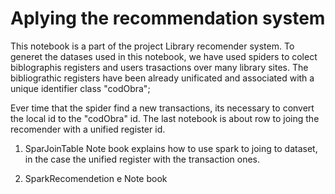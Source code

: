 # Aplying the recommendation system
This notebook is a part of the project Library recomender system. 
To generet the datases used in this notebook, we have used spiders to colect biblographis registers and users trasactions over many library sites. The bibliograthic registers have been already unificated and associated with a unique identifier class "codObra";

Ever time that the spider find a new transactions, its necessary to convert the local id to the "codObra" id. The last notebook is about row to joing the recomender with a unified register id.

1. SparJoinTable Note book  explains how to use spark to joing to dataset, in the case the unified register with the transaction ones.

2. SparkRecomendetion e Note book  
